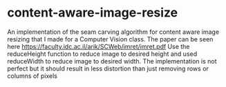 # content-aware-image-resize
An implementation of the seam carving algorithm for content aware image resizing that I made for a Computer Vision class.
The paper can be seen here https://faculty.idc.ac.il/arik/SCWeb/imret/imret.pdf
Use the reduceHeight function to reduce image to desired height and used reduceWidth to reduce image to desired width.
The implementation is not perfect but it should result in less distortion than just removing rows or columns of pixels
